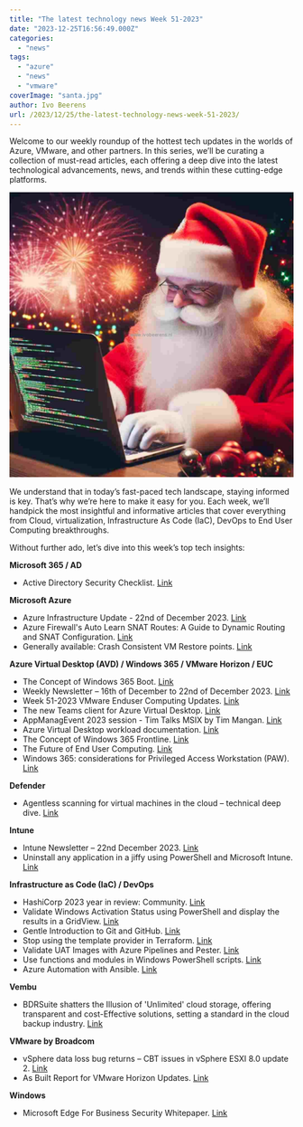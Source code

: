 ```yaml
---
title: "The latest technology news Week 51-2023"
date: "2023-12-25T16:56:49.000Z"
categories: 
  - "news"
tags: 
  - "azure"
  - "news"
  - "vmware"
coverImage: "santa.jpg"
author: Ivo Beerens
url: /2023/12/25/the-latest-technology-news-week-51-2023/
---
```


Welcome to our weekly roundup of the hottest tech updates in the worlds of Azure, VMware, and other partners. In this series, we’ll be curating a collection of must-read articles, each offering a deep dive into the latest technological advancements, news, and trends within these cutting-edge platforms.

![newsletter](images/santa.jpg)

We understand that in today’s fast-paced tech landscape, staying informed is key. That’s why we’re here to make it easy for you. Each week, we’ll handpick the most insightful and informative articles that cover everything from Cloud, virtualization, Infrastructure As Code (IaC), DevOps to End User Computing breakthroughs.

Without further ado, let’s dive into this week’s top tech insights:

**Microsoft 365 / AD**

- Active Directory Security Checklist. [Link](https://www.linkedin.com/feed/update/urn:li:activity:7144924168881340418/?updateEntityUrn=urn%3Ali%3Afs_updateV2%3A%28urn%3Ali%3Aactivity%3A7144924168881340418%2CFEED_DETAIL%2CEMPTY%2CDEFAULT%2Cfalse%29)

**Microsoft Azure**

- Azure Infrastructure Update - 22nd of December 2023. [Link](https://youtu.be/RoaMzaYP84U?si=pNTzRGV7_WG8NR2Q)
- Azure Firewall's Auto Learn SNAT Routes: A Guide to Dynamic Routing and SNAT Configuration. [Link](https://techcommunity.microsoft.com/t5/azure-network-security-blog/azure-firewall-s-auto-learn-snat-routes-a-guide-to-dynamic/ba-p/4014744)
- Generally available: Crash Consistent VM Restore points. [Link](https://azure.microsoft.com/en-us/updates/generally-available-crash-consistent-vm-restore-points/)

**Azure Virtual Desktop (AVD) / Windows 365 / VMware Horizon / EUC**

- The Concept of Windows 365 Boot. [Link](https://blog.mindcore.dk/2023/12/the-concept-of-windows-365-boot/)
- Weekly Newsletter – 16th of December to 22nd of December 2023. [Link](https://w365community.com/weekly-newsletter-16th-of-december-to-22nd-of-december-2023)
- Week 51-2023 VMware Enduser Computing Updates. [Link](https://juliuslienemann.wordpress.com/2023/12/22/week-51-2023-vmware-enduser-computing-updates/)
- The new Teams client for Azure Virtual Desktop. [Link](https://cloudexperts.community/the-new-teams-client-for-azure-virtual-desktop/)
- AppManagEvent 2023 session - Tim Talks MSIX by Tim Mangan. [Link](https://youtu.be/N7S_5J94Ej8?si=1Q12XsLGl9fzZZ48)
- Azure Virtual Desktop workload documentation. [Link](https://learn.microsoft.com/en-us/azure/well-architected/azure-virtual-desktop/)
- The Concept of Windows 365 Frontline. [Link](https://blog.mindcore.dk/2023/12/the-concept-of-windows-365-frontline/)
- The Future of End User Computing. [Link](https://youtu.be/q5YyqSwcprk?si=qu7P9qmGGfQunuaH)
- Windows 365: considerations for Privileged Access Workstation (PAW). [Link](https://oceanleaf.ch/windows-365-paw/)

**Defender**

- Agentless scanning for virtual machines in the cloud – technical deep dive. [Link](https://techcommunity.microsoft.com/t5/microsoft-defender-for-cloud/agentless-scanning-for-virtual-machines-in-the-cloud-technical/ba-p/4012256)

**Intune**

- Intune Newsletter – 22nd December 2023. [Link](https://andrewstaylor.com/2023/12/22/intune-newsletter-22nd-december-2023/)
- Uninstall any application in a jiffy using PowerShell and Microsoft Intune. [Link](https://www.imab.dk/uninstall-any-application-in-a-jiffy-using-powershell-and-microsoft-intune/)

**Infrastructure as Code (IaC) / DevOps**

- HashiCorp 2023 year in review: Community. [Link](https://www.hashicorp.com/blog/hashicorp-2023-year-in-review-community)
- Validate Windows Activation Status using PowerShell and display the results in a GridView. [Link](https://everything-powershell.com/powershell-get-the-activation-status-of-all-server-in-a-list-and-show-it-in-a-grid/#)
- Gentle Introduction to Git and GitHub. [Link](https://lnkd.in/gFxGXcaa)
- Stop using the template provider in Terraform. [Link](https://www.youtube.com/shorts/G3idzmIPKEk)
- Validate UAT Images with Azure Pipelines and Pester. [Link](https://stealthpuppy.com/vdi-uat-testing-azure-pipelines/)
- Use functions and modules in Windows PowerShell scripts. [Link](https://learn.microsoft.com/en-us/training/modules/use-functions-modules-windows-powershell-scripts/)
- Azure Automation with Ansible. [Link](https://mycloudrevolution.com/en/2023/12/19/azure-automation-with-ansible/)

**Vembu**

- BDRSuite shatters the Illusion of 'Unlimited' cloud storage, offering transparent and cost-Effective solutions, setting a standard in the cloud backup industry. [Link](https://www.bdrsuite.com/blog/unraveling-the-myth-of-unlimited-cloud-storage-the-marketing-mirage-hidden-limitations-and-bdrsuites-transparent-approach/)

**VMware by Broadcom**

- vSphere data loss bug returns – CBT issues in vSphere ESXI 8.0 update 2. [Link](https://veducate.co.uk/vsphere-esxi-8-0u2-cbt-data-loss/)
- As Built Report for VMware Horizon Updates. [Link](https://childebrandt42.blog/2023/12/20/as-built-report-for-vmware-horizon-updates/)

**Windows**

- Microsoft Edge For Business Security Whitepaper. [Link](https://edgestatic.azureedge.net/shared/cms/pdfs/Microsoft_Edge_Security_Whitepaper_v2.pdf)
